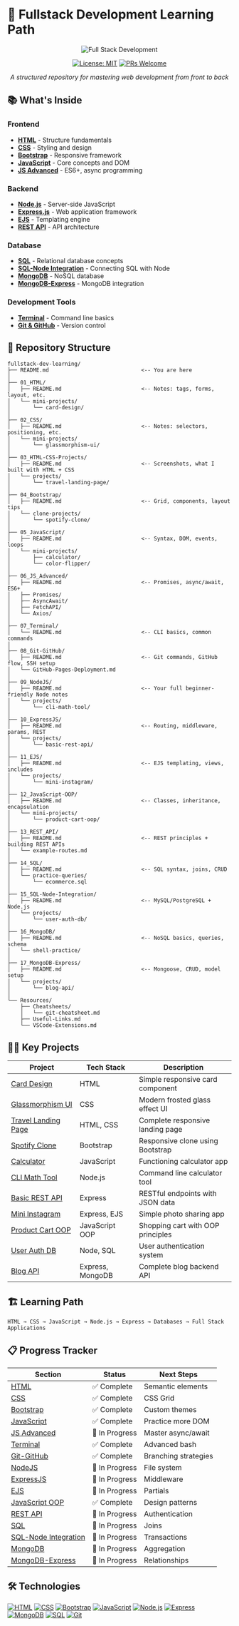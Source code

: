 # 🚀 Fullstack Development Learning Path

<div align="center">
  
![Full Stack Development](https://img.shields.io/badge/Full%20Stack-Development-blue?style=for-the-badge)

[![License: MIT](https://img.shields.io/badge/License-MIT-yellow.svg)](https://opensource.org/licenses/MIT)
[![PRs Welcome](https://img.shields.io/badge/PRs-welcome-brightgreen.svg)](http://makeapullrequest.com)

*A structured repository for mastering web development from front to back*

</div>

## 📚 What's Inside

### Frontend
- [**HTML**](#01_html) - Structure fundamentals
- [**CSS**](#02_css) - Styling and design
- [**Bootstrap**](#04_bootstrap) - Responsive framework
- [**JavaScript**](#05_javascript) - Core concepts and DOM
- [**JS Advanced**](#06_js_advanced) - ES6+, async programming

### Backend
- [**Node.js**](#09_nodejs) - Server-side JavaScript
- [**Express.js**](#10_expressjs) - Web application framework
- [**EJS**](#11_ejs) - Templating engine
- [**REST API**](#13_rest_api) - API architecture

### Database
- [**SQL**](#14_sql) - Relational database concepts
- [**SQL-Node Integration**](#15_sql-node-integration) - Connecting SQL with Node
- [**MongoDB**](#16_mongodb) - NoSQL database
- [**MongoDB-Express**](#17_mongodb-express) - MongoDB integration

### Development Tools
- [**Terminal**](#07_terminal) - Command line basics
- [**Git & GitHub**](#08_git-github) - Version control

## 🧩 Repository Structure

```
fullstack-dev-learning/
├── README.md                             <-- You are here
│
├── 01_HTML/
│   ├── README.md                         <-- Notes: tags, forms, layout, etc.
│   └── mini-projects/
│       └── card-design/
│
├── 02_CSS/
│   ├── README.md                         <-- Notes: selectors, positioning, etc.
│   └── mini-projects/
│       └── glassmorphism-ui/
│
├── 03_HTML-CSS-Projects/
│   ├── README.md                         <-- Screenshots, what I built with HTML + CSS
│   └── projects/
│       └── travel-landing-page/
│
├── 04_Bootstrap/
│   ├── README.md                         <-- Grid, components, layout tips
│   └── clone-projects/
│       └── spotify-clone/
│
├── 05_JavaScript/
│   ├── README.md                         <-- Syntax, DOM, events, loops
│   └── mini-projects/
│       ├── calculator/
│       └── color-flipper/
│
├── 06_JS_Advanced/
│   ├── README.md                         <-- Promises, async/await, ES6+
│   ├── Promises/
│   ├── AsyncAwait/
│   ├── FetchAPI/
│   └── Axios/
│
├── 07_Terminal/
│   └── README.md                         <-- CLI basics, common commands
│
├── 08_Git-GitHub/
│   ├── README.md                         <-- Git commands, GitHub flow, SSH setup
│   └── GitHub-Pages-Deployment.md
│
├── 09_NodeJS/
│   ├── README.md                         <-- Your full beginner-friendly Node notes
│   └── projects/
│       └── cli-math-tool/
│
├── 10_ExpressJS/
│   ├── README.md                         <-- Routing, middleware, params, REST
│   └── projects/
│       └── basic-rest-api/
│
├── 11_EJS/
│   ├── README.md                         <-- EJS templating, views, includes
│   └── projects/
│       └── mini-instagram/
│
├── 12_JavaScript-OOP/
│   ├── README.md                         <-- Classes, inheritance, encapsulation
│   └── mini-projects/
│       └── product-cart-oop/
│
├── 13_REST_API/
│   ├── README.md                         <-- REST principles + building REST APIs
│   └── example-routes.md
│
├── 14_SQL/
│   ├── README.md                         <-- SQL syntax, joins, CRUD
│   └── practice-queries/
│       └── ecommerce.sql
│
├── 15_SQL-Node-Integration/
│   ├── README.md                         <-- MySQL/PostgreSQL + Node.js
│   └── projects/
│       └── user-auth-db/
│
├── 16_MongoDB/
│   ├── README.md                         <-- NoSQL basics, queries, schema
│   └── shell-practice/
│
├── 17_MongoDB-Express/
│   ├── README.md                         <-- Mongoose, CRUD, model setup
│   └── projects/
│       └── blog-api/
│
└── Resources/
    ├── Cheatsheets/
    │   └── git-cheatsheet.md
    ├── Useful-Links.md
    └── VSCode-Extensions.md
```

## 👨‍💻 Key Projects

| Project | Tech Stack | Description |
|---------|------------|-------------|
| [Card Design](#01_html) | HTML | Simple responsive card component |
| [Glassmorphism UI](#02_css) | CSS | Modern frosted glass effect UI |
| [Travel Landing Page](#03_html-css-projects) | HTML, CSS | Complete responsive landing page |
| [Spotify Clone](#04_bootstrap) | Bootstrap | Responsive clone using Bootstrap |
| [Calculator](#05_javascript) | JavaScript | Functioning calculator app |
| [CLI Math Tool](#09_nodejs) | Node.js | Command line calculator tool |
| [Basic REST API](#10_expressjs) | Express | RESTful endpoints with JSON data |
| [Mini Instagram](#11_ejs) | Express, EJS | Simple photo sharing app |
| [Product Cart OOP](#12_javascript-oop) | JavaScript OOP | Shopping cart with OOP principles |
| [User Auth DB](#15_sql-node-integration) | Node, SQL | User authentication system |
| [Blog API](#17_mongodb-express) | Express, MongoDB | Complete blog backend API |

## 🏗️ Learning Path

```
HTML → CSS → JavaScript → Node.js → Express → Databases → Full Stack Applications
```

## 📋 Progress Tracker

| Section | Status | Next Steps |
|---------|--------|------------|
| [HTML](#01_html) | ✅ Complete | Semantic elements |
| [CSS](#02_css) | ✅ Complete | CSS Grid |
| [Bootstrap](#04_bootstrap) | ✅ Complete | Custom themes |
| [JavaScript](#05_javascript) | ✅ Complete | Practice more DOM |
| [JS Advanced](#06_js_advanced) | 🔄 In Progress | Master async/await |
| [Terminal](#07_terminal) | ✅ Complete | Advanced bash |
| [Git-GitHub](#08_git-github) | ✅ Complete | Branching strategies |
| [NodeJS](#09_nodejs) | 🔄 In Progress | File system |
| [ExpressJS](#10_expressjs) | 🔄 In Progress | Middleware |
| [EJS](#11_ejs) | 🔄 In Progress | Partials |
| [JavaScript OOP](#12_javascript-oop) | ✅ Complete | Design patterns |
| [REST API](#13_rest_api) | 🔄 In Progress | Authentication |
| [SQL](#14_sql) | 🔄 In Progress | Joins |
| [SQL-Node Integration](#15_sql-node-integration) | 🔄 In Progress | Transactions |
| [MongoDB](#16_mongodb) | 🔄 In Progress | Aggregation |
| [MongoDB-Express](#17_mongodb-express) | 🔄 In Progress | Relationships |

## 🛠️ Technologies

[![HTML](https://img.shields.io/badge/HTML-5-orange?style=flat&logo=html5)](https://developer.mozilla.org/en-US/docs/Web/HTML)
[![CSS](https://img.shields.io/badge/CSS-3-blue?style=flat&logo=css3)](https://developer.mozilla.org/en-US/docs/Web/CSS)
[![Bootstrap](https://img.shields.io/badge/Bootstrap-5-purple?style=flat&logo=bootstrap)](https://getbootstrap.com/)
[![JavaScript](https://img.shields.io/badge/JavaScript-ES6-yellow?style=flat&logo=javascript)](https://developer.mozilla.org/en-US/docs/Web/JavaScript)
[![Node.js](https://img.shields.io/badge/Node.js-18-green?style=flat&logo=node.js)](https://nodejs.org/)
[![Express](https://img.shields.io/badge/Express-4-lightgrey?style=flat&logo=express)](https://expressjs.com/)
[![MongoDB](https://img.shields.io/badge/MongoDB-6-green?style=flat&logo=mongodb)](https://www.mongodb.com/)
[![SQL](https://img.shields.io/badge/SQL-MySQL-blue?style=flat&logo=mysql)](https://www.mysql.com/)
[![Git](https://img.shields.io/badge/Git-GitHub-black?style=flat&logo=git)](https://git-scm.com/)
